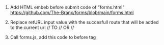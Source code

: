 
1) Add HTML embeb before submit code of "forms.html"
https://github.com/The-Branx/forms/blob/main/forms.html

2) Replace retURL input value with the succesfull route that will be added to the current url
// <input type="hidden" name="retURL" value="[PLEASE ENTER ROUTE OR PARAMETER HERE]">
TO
// <input type="hidden" name="retURL" value="/success">
OR
// <input type="hidden" name="retURL" value="?success=true">


2) Call forms.js, add this code to before </body> tag
<script src="https://cdn.jsdelivr.net/gh/The-Branx/forms/forms.min.js"></script>

